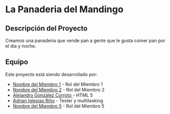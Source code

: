 # La Panaderia del Mandingo

## Descripción del Proyecto
Creamos una panaderia que vende pan a gente que le gusta comer pan por el dia y noche.

## Equipo
Este proyecto está siendo desarrollado por:

- [Nombre del Miembro 1](https://github.com/usuario1) - Rol del Miembro 1
- [Nombre del Miembro 2](https://github.com/usuario2) - Rol del Miembro 2
- [Alejandro González Corroto ](https://github.com/usuario3) - HTML 5
- [Adrian Iglesias Riño](https://github.com/Torremolinos) - Tester y multitasking
- [Nombre del Miembro 5](https://github.com/usuario5) - Rol del Miembro 5
